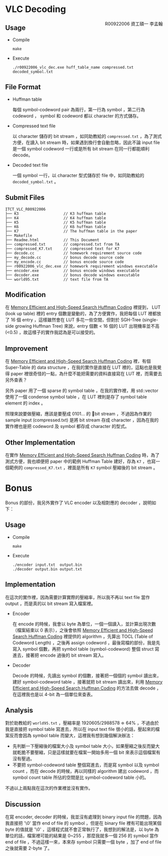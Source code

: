 VLC Decoding
============

<div style="float: right;">
R00922006 資工碩一 李孟翰
</div>

Usage
-----

-   Compile

        make

-   Execute

        ./r00922006_vlc_dec.exe huff_table_name compressed.txt decoded_symbol.txt

File Format
-----------

-   Huffman table

    每個 symbol-codeword pair 為兩行，第一行為 symbol ，第二行為 codeword ， symbol 和 codeword 都以 character 的方式儲存。

-   Compressed text file

    以 character 儲存的 bit stream ，如同助教給的 `compressed.txt` ，為了測式方便，在讀入 bit stream 時，如果遇到換行會自動忽略，因此不論 input file 是一個 symbol codeword 一行或是所有 bit stream 在同一行都能順利 decode。

-   Decoded text file

    一個 symbol 一行，以 character 型式儲存於 file 中，如同助教給的 `decoded_symbol.txt` 。

Submit Files
------------

    ITCT_VLC_R00922006
    ├── K3                    // K3 huffman table
    ├── K4                    // K4 huffman table
    ├── K5                    // K5 huffman table
    ├── K6                    // K6 huffman table
    ├── K7                    // The huffman table in the paper
    ├── Makefile
    ├── Readme.html           // This Document
    ├── compressed.txt        // compressed.txt from TA
    ├── compressed_K7.txt     // compressed text for K7
    ├── decode.cc             // homework requirement source code
    ├── my_decode.cc          // bonus decode source code
    ├── my_encode.cc          // bonus encode source code
    ├── r00922006_vlc_dec.exe // homework requirement windows executable
    ├── encoder.exe           // bonus encode windows executable
    ├── decoder.exe           // bonus decode windows executable
    └── world95.txt           // text file from TA

Modification
------------

在 [Memory Efficient and High-Speed Search Huffman Coding][1] 裡提到， LUT (look up table) 裡的 entry 個數是變動的，為了方便實作，我把每個 LUT 裡都放了 16 個 entry ，這樣雖然會在 LUT 多花一些空間，但對於 SGH-Tree (single-side growing Huffman Tree) 來說，entry 個數 < 16 個的 LUT 出現機率並不高 (<0.5) ，故這樣子的實作我認為是可以接受的。

Improvement
-----------

在 [Memory Efficient and High-Speed Search Huffman Coding][1] 裡，有個 Super-Table 的 data structure ，在我的實作是直接在 LUT 裡的，這點也是我覺得 paper 裡很奇怪的一點，為什麼不能把需要的資料直接寫在 LUT 裡，而需要去另外查表？

另外 paper 用了一個 sparse 的 symbol table ，在我的實作裡，用 std::vector 使用了一個 condense symbol table ，在 LUT 裡則是存了 symbol table element 的 index 。

照理來說要做壓縮，應該是要壓成 0101... 的 bit stream ，不過因為作業的 sample input (compressed.txt) 是將 bit stream 存成 character ，因為在我的實作裡也是把 codeword 及 symbol 都存成 character 的型式。

Other Implementation
--------------------

在實作 [Memory Efficient and High-Speed Search Huffman Coding][1] 時，為了測式方便，我也順便把 paper 中的範例 Huffman Table 建好，存為 `K7` ，也寫一個範例的 `compressed_K7.txt` ，裡面是所有 `K7` symbol 壓縮後的 bit stream 。

Bonus
=====

Bonus 的部份，我另外實作了 VLC encoder 以及相對應的 decoder ，說明如下：

Usage
-----

-   Compile

        make

-   Execute

        ./encoder input.txt  output.bin
        ./decoder output.bin output.txt

Implementation
--------------

在這次的實作裡，因為需要計算實際的壓縮率，所以我不再以 text file 當作 output ，而是真的以 bit stream 寫入檔案裡。

-   Encoder

    在 encode 的時候，我會以 byte 為單位，一個一個讀入，並計算出現次數（檔案結束以 0 表示），之後會依照 [Memory Efficient and High-Speed Search Huffman Coding][1] 裡提供的 algorithm ，先算出 TOCL (Table of Codeword Length) ，之後再 assign codeword ，最後寫檔的部份，我是先寫入 symbol 個數，再把 symbol table (symbol-codeword) 整個 struct 寫進去，接著把 encode 過後的 bit stream 寫入。

-   Decoder

    Decode 的時候，先讀出 symbol 的個數，接著把一個個的 symbol 讀出來，建好 symbol-codeword table ，接著就把 bit stream 讀出來，利用 [Memory Efficient and High-Speed Search Huffman Coding][1] 的方法去做 decode ，在這裡我也是以 4-bit 為一個單位來查表。

Analysis
--------

對於助教給的 `world95.txt` ，壓縮率是 1920605/2988578 ≑ 64% ，不過由於我是直接把 symbol table 寫進去，所以在 input text file 很小的話，壓起來的檔案反而會因為 symbol table 而變大，這裡我有想到幾個解決辦法：

-   先判斷一下壓縮後的檔案大小及 symbol table 大小，如果壓縮之後反而變大就乾脆不要壓縮，只是這樣就要在檔案一開始多用一個 bit 來表示這個檔案有沒有壓過。
-   不要把 symbol-codeword table 整個寫進去，而是寫 symbol 以及 symbol count ，而在 decode 的時候，再以同樣的 algorithm 建出 codeword ，而 symbol count table 所佔的空間是比 symbol-codeword table 小的。

不過以上兩點我在這次的作業裡並沒有實作。

Discussion
----------

在寫 encoder, decoder 的時候，我並沒有處理到 binary input file 的問題，因為我直接把 '\0' 當作 end of file 的 symbol ，但是在 binary file 裡有可能出現某個 byte 的值就是 '\0' ，這樣程式就不會正常執行了，我想到的解法是，以 byte 為單位的話，檔案裡可能的結果是 0~255 ，那麼我就多一個 256 的 symbol 當作 end of file ，不過這樣一來，本來存 symbol 只需要一個 byte ，加了 end of file 之後就需要 2-byte 了。

[1]:http://ieeexplore.ieee.org/xpls/abs_all.jsp?arnumber=469442&tag=1
